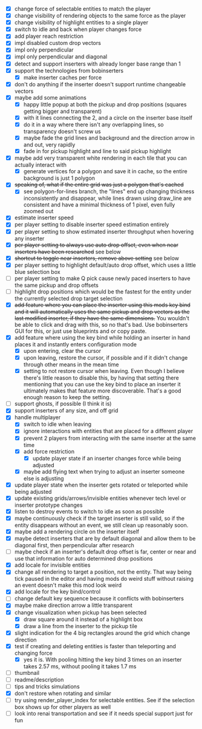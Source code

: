 
- [x] change force of selectable entities to match the player
- [x] change visibility of rendering objects to the same force as the player
- [x] change visibility of highlight entities to a single player
- [x] switch to idle and back when player changes force
- [x] add player reach restriction
- [x] impl disabled custom drop vectors
- [x] impl only perpendicular
- [x] impl only perpendicular and diagonal
- [x] detect and support inserters with already longer base range than 1
- [x] support the technologies from bobinserters
  - [x] make inserter caches per force
- [x] don't do anything if the inserter doesn't support runtime changeable vectors
- [x] maybe add some animations
  - [x] happy little popup at both the pickup and drop positions (squares getting bigger and transparent)
  - [x] with it lines connecting the 2, and a circle on the inserter base itself
  - [x] do it in a way where there isn't any overlapping lines, so transparency doesn't screw us
  - [x] maybe fade the grid lines and background and the direction arrow in and out, very rapidly
  - [x] fade in for pickup highlight and line to said pickup highlight
- [x] maybe add very transparent white rendering in each tile that you can actually interact with
  - [x] generate vertices for a polygon and save it in cache, so the entire background is just 1 polygon
- [x] ~~speaking of, what if the entire grid was just a polygon that's cached~~
  - [x] see polygon-for-lines branch, the "lines" end up changing thickness inconsistently and disappear, while lines drawn using draw_line are consistent and have a minimal thickness of 1 pixel, even fully zoomed out
- [x] estimate inserter speed
- [x] per player setting to disable inserter speed estimation entirely
- [x] per player setting to show estimated inserter throughput when hovering any inserter
- [x] ~~per player setting to always use auto drop offset, even when near inserters have been researched~~ see below
- [x] ~~shortcut to toggle near inserters, remove above setting~~ see below
- [x] per player setting to highlight default/auto drop offset, which uses a little blue selection box
- [ ] per player setting to make Q pick cause newly paced inserters to have the same pickup and drop offsets
- [ ] highlight drop positions which would be the fastest for the entity under the currently selected drop target selection
- [x] ~~add feature where you can place the inserter using this mods key bind and it will automatically uses the same pickup and drop vectors as the last modified inserter, if they have the same dimensions.~~ You wouldn't be able to click and drag with this, so no that's bad. Use bobinserters GUI for this, or just use blueprints and or copy paste.
- [x] add feature where using the key bind while holding an inserter in hand places it and instantly enters configuration mode
  - [x] upon entering, clear the cursor
  - [x] upon leaving, restore the cursor, if possible and if it didn't change through other means in the mean time
  - [x] setting to not restore cursor when leaving. Even though I believe there's little reason to disable this, by having that setting there mentioning that you can use the key bind to place an inserter it ultimately makes that feature more discoverable. That's a good enough reason to keep the setting.
- [ ] support ghosts, if possible (I think it is)
- [x] support inserters of any size, and off grid
- [x] handle multiplayer
  - [x] switch to idle when leaving
  - [x] ignore interactions with entities that are placed for a different player
  - [x] prevent 2 players from interacting with the same inserter at the same time
  - [x] add force restriction
    - [x] update player state if an inserter changes force while being adjusted
  - [x] maybe add flying text when trying to adjust an inserter someone else is adjusting
- [x] update player state when the inserter gets rotated or teleported while being adjusted
- [x] update existing grids/arrows/invisible entities whenever tech level or inserter prototype changes
- [x] listen to destroy events to switch to idle as soon as possible
- [x] maybe continuously check if the target inserter is still valid, so if the entity disappears without an event, we still clean up reasonably soon.
- [x] maybe add a rendering circle on the inserter itself
- [x] maybe detect inserters that are by default diagonal and allow them to be diagonal first, then perpendicular after research
- [ ] maybe check if an inserter's default drop offset is far, center or near and use that information for auto determined drop positions
- [x] add locale for invisible entities
- [x] change all rendering to target a position, not the entity. That way being tick paused in the editor and having mods do weird stuff without raising an event doesn't make this mod look weird
- [x] add locale for the key bind/control
- [ ] change default key sequence because it conflicts with bobinserters
- [x] maybe make direction arrow a little transparent
- [x] change visualization when pickup has been selected
  - [x] draw square around it instead of a highlight box
  - [x] draw a line from the inserter to the pickup tile
- [x] slight indication for the 4 big rectangles around the grid which change direction
- [x] test if creating and deleting entities is faster than teleporting and changing force
  - [x] yes it is. With pooling hitting the key bind 3 times on an inserter takes 2.57 ms, without pooling it takes 1.7 ms
- [ ] thumbnail
- [ ] readme/description
- [ ] tips and tricks simulations
- [x] don't restore when rotating and similar
- [ ] try using render_player_index for selectable entities. See if the selection box shows up for other players as well
- [ ] look into renai transportation and see if it needs special support just for fun
